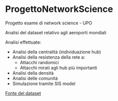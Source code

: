 # ProgettoNetworkScience
 Progetto esame di network science - UPO
 
Analisi del dataset relativo agli aeroporti mondiali

Analisi effettuate:
- Analisi della centralità (individuazione hub)
- Analisi della resistenza della rete a:
    - Attacchi randomici
    - Attacchi mirati agli hub più importanti
- Analisi della densità
- Analisi delle comunità
- Simulazione tramite SIS model

[Fonte del dataset](https://github.com/CambridgeUniversityPress/FirstCourseNetworkScience/tree/master/datasets/openflights)

